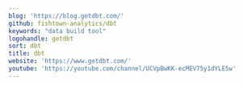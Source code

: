 ```yaml
---
blog: 'https://blog.getdbt.com/'
github: fishtown-analytics/dbt
keywords: "data build tool"
logohandle: getdbt
sort: dbt
title: dbt
website: 'https://www.getdbt.com/'
youtube: 'https://youtube.com/channel/UCVpBwKK-ecMEV75y1dYLE5w'
---
```

